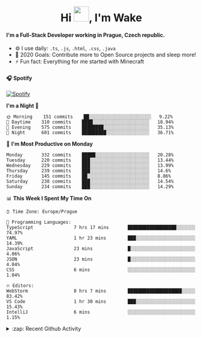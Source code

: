 <h1 align="center">Hi <img src="https://raw.githubusercontent.com/MrWakeCZ/MrWakeCZ/master/Hi.gif" width="40px" />, I'm Wake</h1>

#### I'm a Full-Stack Developer working in Prague, Czech republic.
- ⚙️ I use daily: `.ts`, `.js`, `.html`, `.css`, `.java`
- 🥅 2020 Goals: Contribute more to Open Source projects and sleep more!
- ⚡ Fun fact: Everything for me started with Minecraft

#### 🎧 Spotify
[![Spotify](https://novatorem-delta-eight.vercel.app/api/spotify)](https://open.spotify.com/user/wakeecz)

<!--START_SECTION:waka-->
**I'm a Night 🦉** 

```text
🌞 Morning    151 commits    ██░░░░░░░░░░░░░░░░░░░░░░░   9.22% 
🌆 Daytime    310 commits    ████░░░░░░░░░░░░░░░░░░░░░   18.94% 
🌃 Evening    575 commits    ████████░░░░░░░░░░░░░░░░░   35.13% 
🌙 Night      601 commits    █████████░░░░░░░░░░░░░░░░   36.71%

```
📅 **I'm Most Productive on Monday** 

```text
Monday       332 commits    █████░░░░░░░░░░░░░░░░░░░░   20.28% 
Tuesday      220 commits    ███░░░░░░░░░░░░░░░░░░░░░░   13.44% 
Wednesday    229 commits    ███░░░░░░░░░░░░░░░░░░░░░░   13.99% 
Thursday     239 commits    ███░░░░░░░░░░░░░░░░░░░░░░   14.6% 
Friday       145 commits    ██░░░░░░░░░░░░░░░░░░░░░░░   8.86% 
Saturday     238 commits    ███░░░░░░░░░░░░░░░░░░░░░░   14.54% 
Sunday       234 commits    ███░░░░░░░░░░░░░░░░░░░░░░   14.29%

```


📊 **This Week I Spent My Time On** 

```text
⌚︎ Time Zone: Europe/Prague

💬 Programming Languages: 
TypeScript               7 hrs 17 mins       ██████████████████░░░░░░░   74.97% 
YAML                     1 hr 23 mins        ███░░░░░░░░░░░░░░░░░░░░░░   14.39% 
JavaScript               23 mins             █░░░░░░░░░░░░░░░░░░░░░░░░   4.06% 
JSON                     23 mins             █░░░░░░░░░░░░░░░░░░░░░░░░   4.04% 
CSS                      6 mins              ░░░░░░░░░░░░░░░░░░░░░░░░░   1.04%

🔥 Editors: 
WebStorm                 8 hrs 7 mins        ████████████████████░░░░░   83.42% 
VS Code                  1 hr 30 mins        ███░░░░░░░░░░░░░░░░░░░░░░   15.43% 
IntelliJ                 6 mins              ░░░░░░░░░░░░░░░░░░░░░░░░░   1.15%

```


<!--END_SECTION:waka-->

<details>
  <summary>:zap: Recent Github Activity</summary>

<!--START_SECTION:activity-->
1. ❗️ Opened issue [#574](https://github.com/Zrips/Residence/issues/574) in [Zrips/Residence](https://github.com/Zrips/Residence)
2. 🎉 Merged PR [#12](https://github.com/craftmania-cz/craftmanager/pull/12) in [craftmania-cz/craftmanager](https://github.com/craftmania-cz/craftmanager)
3. 🗣 Commented on [#12](https://github.com/craftmania-cz/craftmanager/issues/12) in [craftmania-cz/craftmanager](https://github.com/craftmania-cz/craftmanager)
4. 🎉 Merged PR [#10](https://github.com/craftmania-cz/craftmanager/pull/10) in [craftmania-cz/craftmanager](https://github.com/craftmania-cz/craftmanager)
5. 🎉 Merged PR [#11](https://github.com/craftmania-cz/craftmanager/pull/11) in [craftmania-cz/craftmanager](https://github.com/craftmania-cz/craftmanager)
<!--END_SECTION:activity-->

</details>
